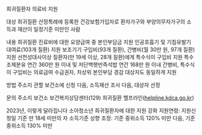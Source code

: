 희귀질환자 의료비 지원

대상
 희귀질환 산정특례에 등록한 건강보험가입자로 환자가구와 부양의무자가구의 소득과 재산이 일정기준 미만인 사람

내용 
 희귀질환 진료비에 대한 요양급여 중 본인부담금 지원
 인공호흡기 및 기침유발기 대여료(103개 질환) 지원
 보조기기 구입비(93개 질환), 간병비(월 30만 원, 97개 질환) 지원
 선천성대사이상 질환자(만 19세 이상, 28개 질환)에게 특수식이 구입비 지원
   특수조제분유 연간 360만 원 이내 및 저단백햇반즉석밥 연간 168만 원 이내
   간병비, 특수식이 구입비는 의료급여 수급권자, 차상위 본인부담 경감 대상자도 동일하게 지원

방법
 주소지 관할 보건소에 신청 다음, 소득재산 조사 다음, 대상자 선정

문의
 주소지 보건소
 보건복지상담센터(129)
 희귀질환 헬프라인([helpline.kdca.go.kr](http://helpline.kdca.go.kr))

2023년, 이렇게 달라집니다
 소아청소년 희귀질환자에 대한 지원 강화
   지원연령: 지원신청일 기준 만 18세 미만의 자
   소득기준 상향 조정: 기준 중위소득 120% 미만 다음, 기준 중위소득 130% 미만